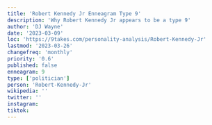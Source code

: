 ```yaml
---
title: 'Robert Kennedy Jr Enneagram Type 9'
description: 'Why Robert Kennedy Jr appears to be a type 9'
author: 'DJ Wayne'
date: '2023-03-09'
loc: 'https://9takes.com/personality-analysis/Robert-Kennedy-Jr'
lastmod: '2023-03-26'
changefreq: 'monthly'
priority: '0.6'
published: false
enneagram: 9
type: ['politician']
person: 'Robert-Kennedy-Jr'
wikipedia: ''
twitter: ''
instagram:
tiktok:
---
```


